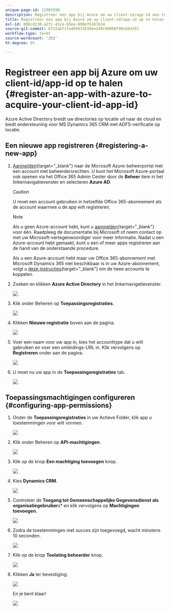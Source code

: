 ```yaml
---
unique-page-id: 12983390
description: Registreer een app bij Azure om uw client-id/app-id aan te schaffen - Marketo Docs - Productdocumentatie
title: Registreer een app bij Azure om uw client-id/app-id op te halen
exl-id: 006cd130-a2fc-41ce-b5ee-890ef6167b34
source-git-commit: 6f15abf1fed69431b3bbe249c908b0f90a56d391
workflow-type: tm+mt
source-wordcount: '353'
ht-degree: 0%

---
```


# Registreer een app bij Azure om uw client-id/app-id op te halen {#register-an-app-with-azure-to-acquire-your-client-id-app-id}

Azure Active Directory breidt uw directories op locatie uit naar de cloud en biedt ondersteuning voor MS Dynamics 365 CRM met ADFS-verificatie op locatie.

## Een nieuwe app registreren {#registering-a-new-app}

1. [Aanmelden](https://login.microsoftonline.com/){target=&quot;_blank&quot;} naar de Microsoft Azure-beheerportal met een account met beheerdersrechten. U kunt het Microsoft Azure-portaal ook openen via het Office 365 Admin Center door de **Beheer** item in het linkernavigatievenster en selecteren **Azure AD**.

   >[!CAUTION]
   >
   >U moet een account gebruiken in hetzelfde Office 365-abonnement als de account waarmee u de app wilt registreren.

   >[!NOTE]
   >
   >Als u geen Azure-account hebt, kunt u [aanmelden](https://azure.microsoft.com/en-us/free/){target=&quot;_blank&quot;} voor één. Raadpleeg de documentatie bij Microsoft of neem contact op met uw Microsoft-vertegenwoordiger voor meer informatie. Nadat u een Azure-account hebt gemaakt, kunt u een of meer apps registreren aan de hand van de onderstaande procedure.
   >
   >
   >Als u een Azure-account hebt maar uw Office 365-abonnement met Microsoft Dynamics 365 niet beschikbaar is in uw Azure-abonnement, volgt u [deze instructies](https://msdn.microsoft.com/office/office365/howto/setup-development-environment#bk_CreateAzureSubscription){target=&quot;_blank&quot;} om de twee accounts te koppelen.

1. Zoeken en klikken **Azure Active Directory** in het linkernavigatievenster.

   ![](assets/two.png)

1. Klik onder Beheren op **Toepassingsregistraties**.

   ![](assets/three.png)

1. Klikken **Nieuwe registratie** boven aan de pagina.

   ![](assets/four.png)

1. Voer een naam voor uw app in, kies het accounttype dat u wilt gebruiken en voer een omleidings-URL in. Klik vervolgens op **Registreren** onder aan de pagina.

   ![](assets/five.png)

1. U moet nu uw app in de **Toepassingsregistraties** tab.

   ![](assets/six.png)

## Toepassingsmachtigingen configureren {#configuring-app-permissions}

1. Onder de **Toepassingsregistraties** in uw Actieve Folder, klik app u toestemmingen voor wilt vormen.

   ![](assets/seven.png)

1. Klik onder Beheren op **API-machtigingen**.

   ![](assets/eight.png)

1. Klik op de knop **Een machtiging toevoegen** knop.

   ![](assets/nine.png)

1. Kies **Dynamics CRM**.

   ![](assets/ten.png)

1. Controleer de **Toegang tot Gemeenschappelijke Gegevensdienst als organisatiegebruiker***s** en klik vervolgens op **Machtigingen toevoegen.**

   ![](assets/eleven.png)

1. Zodra de toestemmingen met succes zijn toegevoegd, wacht minstens 10 seconden.

   ![](assets/twelve.png)

1. Klik op de knop **Toelating beheerder** knop.

   ![](assets/thirteen.png)

1. Klikken **Ja** ter bevestiging.

   ![](assets/fourteen.png)

   En je bent klaar!

   ![](assets/fifteen.png)
